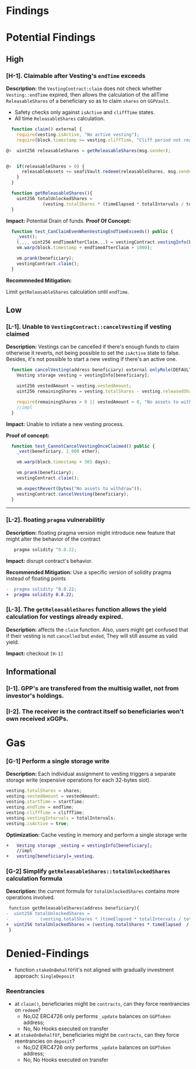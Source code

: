 # Findings

# Potential Findings

## High

### [H-1]. Claimable after Vesting's `endTime` exceeds

**Description:** the `VestingContract:claim` does not check whether `Vesting::endTime` expired, then allows the calculation of the allTime `ReleasableShares` of a beneficiary so as to claim `shares` on `GGPVault`.

- Safety checks only against `isActive` and `cliffTime` states.
- All time `ReleasableShares` calculation.

```javascript
  function claim() external {
    require(vesting.isActive, "No active vesting");
    require(block.timestamp >= vesting.cliffTime, "Cliff period not reached");

@>  uint256 releasableShares = getReleasableShares(msg.sender);


@>  if(releasableShares > 0) {
      releasableAssets += seafiVault.redeem(releasableShares, msg.sender, address(this));
    }
  }
```

```javascript
  function getReleasableShares(){
    uint256 totalUnlockedShares =
              (vesting.totalShares * (timeElapsed * totalIntervals / totalTime)) / totalIntervals;
  }
```

**Impact:** Potential Drain of funds.
**Proof Of Concept:**

```javascript
  function test_CanClaimEvenWhenVestingEndTimeExceeds() public {
    _vest();
    (,,,, uint256 endTimeAfterClaim,,,) = vestingContract.vestingInfo(beneficiary);
    vm.warp(block.timestamp + endTimeAfterClaim + 1000);

    vm.prank(beneficiary);
    vestingContract.claim();
  }
```

**Recommneded Mitigation:**

Limit `getReleasableShares` calculation until `endTime`.

## Low

### [L-1]. Unable to `VestingContract::cancelVesting` if vesting claimed

**Description:** Vestings can be cancelled if there's enough funds to claim otherwise it reverts, not being possible to set the `isActive` state to false. Besides, it's not possible to start a new vesting if there's an active one.

```javascript
  function cancelVesting(address beneficiary) external onlyRole(DEFAULT_ADMIN_ROLE) {
    Vesting storage vesting = vestingInfo[beneficiary];

    uint256 vestedAmount = vesting.vestedAmount;
    uint256 remainingShares = vesting.totalShares - vesting.releasedShares;

    require(remainingShares > 0 || vestedAmount > 0, "No assets to withdraw");
    //impl
  }
```

**Impact:** Unable to initiate a new vesting process.

**Proof of concept:**

```javascript
  function test_CannotCancelVestingOnceClaimed() public {
    _vest(beneficiary, 1_000 ether);

    vm.warp(block.timestamp + 365 days);

    vm.prank(beneficiary);
    vestingContract.claim();

    vm.expectRevert(bytes("No assets to withdraw"));
    vestingContract.cancelVesting(beneficiary);
  }
```

---

### [L-2]. floating `pragma` vulnerabilitiy

**Description:** floating pragma version might introduce new feature that might alter the behavior of the contract

```javascript
   pragma solidity ^0.8.22;
```

**Impact:** disrupt contract's behavior.

**Recommended Mitigation:**
Use a specific version of solidity pragma instead of floating points

```diff
-  pragma solidity ^0.8.22;
+  pragma solidity 0.8.22;
```

### [L-3]. The `getReleasableShares` function allows the yield calculation for vestings already expired.

**Description:** affects the `claim` function. Also, users might get confused that if their vesting is not `cancelled` but `ended`, They will still assume as valid yield.

**Impact:** checkout `[H-1]`

## Informational

### [I-1]. GPP's are transfered from the multisig wallet, not from investor's holdings.

### [I-2]. The receiver is the contract itself so beneficiaries won't own received xGGPs.

# Gas

### [G-1] Perform a single storage write

**Description:** Each individual assignment to vesting triggers a separate storage write (expensive operations for each 32-bytes slot).

```javascript
vesting.totalShares = shares;
vesting.vestedAmount = vestedAmount;
vesting.startTime = startTime;
vesting.endTime = endTime;
vesting.cliffTime = cliffTime;
vesting.vestingIntervals = totalIntervals;
vesting.isActive = true;
```

**Optimization:**
Cache vesting in memory and perform a single storage write

```diff
+   Vesting storage _vesting = vestingInfo[beneficiary];
    //impl
+   vesting[beneficiary]=_vesting.
```

### [G-2] Simplify `getReleasableShares::totalUnlockedShares` calculation formula

**Description:** the current formula for `totalUnlockedShares` contains more operations involved.

```diff
 function getReleasableShares(address beneficiary){
-  uint256 totalUnlockedShares =
-            (vesting.totalShares * (timeElapsed * totalIntervals / totalTime)) / totalIntervals;
+  uint256 totalUnlockedShares = (vesting.totalShares * timeElapsed  / totalTime);
 }
```

# Denied-Findings

- function `stakeOnBehalfOf`it's not aligned with gradually investment approach: `SingleDeposit`

### Reentrancies

- at `claim()`, beneficiaries might be `contracts`, can they force reentrancies on `redeem`?
  - No,OZ ERC4726 only performs `_update` balances on `GGPToken` address;
  - No, No Hooks executed on transfer
- at `stakeOnBehalfOf`, beneficiaries might be `contracts`, can they force reentrancies on `deposit`?
  - No,OZ ERC4726 only performs `_update` balances on `GGPToken` address;
  - No, No Hooks executed on transfer
